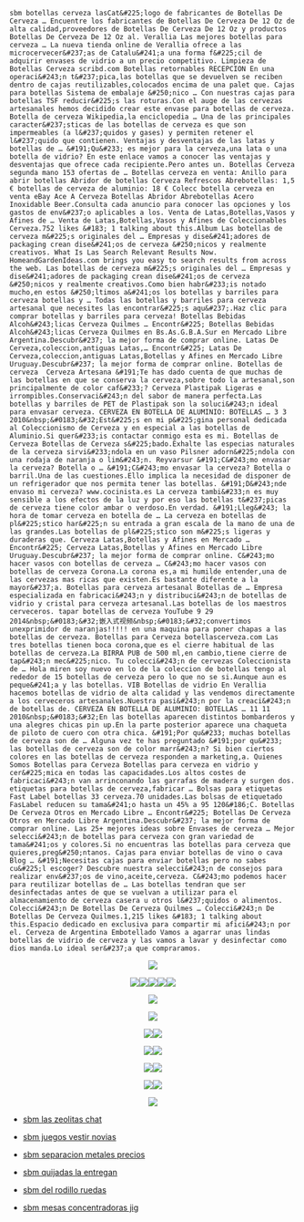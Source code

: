 
```
sbm botellas cerveza lasCat&#225;logo de fabricantes de Botellas De Cerveza … Encuentre los fabricantes de Botellas De Cerveza De 12 Oz de alta calidad,proveedores de Botellas De Cerveza De 12 Oz y productos Botellas De Cerveza De 12 Oz al. Verallia Las mejores botellas para cerveza … La nueva tienda online de Verallia ofrece a las microcervecer&#237;as de Catalu&#241;a una forma f&#225;cil de adquirir envases de vidrio a un precio competitivo. Limpieza de Botellas Cerveza scribd.com Botellas retornables RECEPCION En una operaci&#243;n t&#237;pica,las botellas que se devuelven se reciben dentro de cajas reutilizables,colocados encima de una palet que. Cajas para botellas Sistema de embalaje &#250;nico … Con nuestras cajas para botellas TSF reducir&#225;s las roturas.Con el auge de las cervezas artesanales hemos decidido crear este envase para botellas de cerveza. Botella de cerveza Wikipedia,la enciclopedia … Una de las principales caracter&#237;sticas de las botellas de cerveza es que son impermeables (a l&#237;quidos y gases) y permiten retener el l&#237;quido que contienen. Ventajas y desventajas de las latas y botellas de … &#191;Qu&#233; es mejor para la cerveza,una lata o una botella de vidrio? En este enlace vamos a conocer las ventajas y desventajas que ofrece cada recipiente.Pero antes un. Botellas Cerveza segunda mano 153 ofertas de … Botellas cerveza en venta: Anillo para abrir botellas Abridor de botellas Cerveza Refrescos Abrebotellas: 1,5 € botellas de cerveza de aluminio: 18 € Colecc botella cerveza en venta eBay Ace A Cerveza Botellas Abridor Abrebotellas Acero Inoxidable Beer.Consulta cada anuncio para conocer las opciones y los gastos de env&#237;o aplicables a los. Venta de Latas,Botellas,Vasos y Afines de … Venta de Latas,Botellas,Vasos y Afines de Coleccionables Cerveza.752 likes &#183; 1 talking about this.Album Las botellas de cerveza m&#225;s originales del … Empresas y dise&#241;adores de packaging crean dise&#241;os de cerveza &#250;nicos y realmente creativos. What Is Las Search Relevant Results Now. HomeandGardenIdeas.com brings you easy to search results from across the web. Las botellas de cerveza m&#225;s originales del … Empresas y dise&#241;adores de packaging crean dise&#241;os de cerveza &#250;nicos y realmente creativos.Como bien habr&#233;is notado mucho,en estos &#250;ltimos a&#241;os los botellas y barriles para cerveza botellas y … Todas las botellas y barriles para cerveza artesanal que necesites las encontrar&#225;s aqu&#237;.Haz clic para comprar botellas y barriles para cerveza! Botellas Bebidas Alcoh&#243;licas Cerveza Quilmes … Encontr&#225; Botellas Bebidas Alcoh&#243;licas Cerveza Quilmes en Bs.As.G.B.A.Sur en Mercado Libre Argentina.Descubr&#237; la mejor forma de comprar online. Latas De Cerveza,coleccion,antiguas Latas,… Encontr&#225; Latas De Cerveza,coleccion,antiguas Latas,Botellas y Afines en Mercado Libre Uruguay.Descubr&#237; la mejor forma de comprar online. Botellas de cerveza  Cerveza Artesana &#191;Te has dado cuenta de que muchas de las botellas en que se conserva la cerveza,sobre todo la artesanal,son principalmente de color caf&#233;? Cerveza Plastipak Ligeras e irrompibles.Conservaci&#243;n del sabor de manera perfecta.Las botellas y barriles de PET de Plastipak son la soluci&#243;n ideal para envasar cerveza. CERVEZA EN BOTELLA DE ALUMINIO: BOTELLAS … 3 3 2010&nbsp;&#0183;&#32;Est&#225;s en mi p&#225;gina personal dedicada al Coleccionismo de Cerveza y en especial a las botellas de Aluminio.Si quer&#233;is contactar conmigo esta es mi. Botellas de Cerveza Botellas de Cerveza s&#225;bado.Exhalte las especias naturales de la cerveza sirvi&#233;ndola en un vaso Pilsner adorn&#225;ndola con una rodaja de naranja o lim&#243;n. Reyvarsur &#191;C&#243;mo envasar la cerveza? Botella o … &#191;C&#243;mo envasar la cerveza? Botella o barril.Una de las cuestiones.Ello implica la necesidad de disponer de un refrigerador que nos permita tener las botellas. &#191;D&#243;nde envaso mi cerveza? www.cocinista.es La cerveza tambi&#233;n es muy sensible a los efectos de la luz y por eso las botellas t&#237;picas de cerveza tiene color ambar o verdoso.En verdad. &#191;Lleg&#243; la hora de tomar cerveza en botella de … La cerveza en botellas de pl&#225;stico har&#225;n su entrada a gran escala de la mano de una de las grandes.Las botellas de pl&#225;stico son m&#225;s ligeras y duraderas que. Cerveza Latas,Botellas y Afines en Mercado … Encontr&#225; Cerveza Latas,Botellas y Afines en Mercado Libre Uruguay.Descubr&#237; la mejor forma de comprar online. C&#243;mo hacer vasos con botellas de cerveza … C&#243;mo hacer vasos con botellas de cerveza Corona.La corona es,a mi humilde entender,una de las cervezas mas ricas que existen.Es bastante diferente a la mayor&#237;a. Botellas para cerveza artesanal Botellas de … Empresa especializada en fabricaci&#243;n y distribuci&#243;n de botellas de vidrio y cristal para cerveza artesanal.Las botellas de los maestros cerveceros. tapar botellas de cerveza YouTube 9 29 2014&nbsp;&#0183;&#32;嵌入式视频&nbsp;&#0183;&#32;convertimos unexprimidor de naranjas!!!!! en una maquina para poner chapas a las botellas de cerveza. Botellas para Cerveza botellascerveza.com Las tres botellas tienen boca corona,que es el cierre habitual de las botellas de cerveza.La BIRRA PUB de 500 ml,en cambio,tiene cierre de tap&#243;n mec&#225;nico. Tu colecci&#243;n de cervezas Coleccionista de … Hola miren soy nuevo en lo de la coleccion de botellas tengo al rededor de 15 botellas de cerveza pero lo que no se si.Aunque aun es peque&#241;a y las botellas. VIB Botellas de vidrio En Verallia hacemos botellas de vidrio de alta calidad y las vendemos directamente a los cerveceros artesanales.Nuestra pasi&#243;n por la creaci&#243;n de botellas de. CERVEZA EN BOTELLA DE ALUMINIO: BOTELLAS … 11 11 2010&nbsp;&#0183;&#32;En las botellas aparecen distintos bombarderos y una alegres chicas pin up.En la parte posterior aparece una chaqueta de piloto de cuero con otra chica. &#191;Por qu&#233; muchas botellas de cerveza son de … Alguna vez te has preguntado &#191;por qu&#233; las botellas de cerveza son de color marr&#243;n? Si bien ciertos colores en las botellas de cerveza responden a marketing,a. Quienes Somos Botellas para Cerveza Botellas para cerveza en vidrio y cer&#225;mica en todas las capacidades.Los altos costes de fabricaci&#243;n van arrinconando las garrafas de madera y surgen dos. etiquetas para botellas de cerveza,fabricar … Bolsas para etiquetas Fast Label botellas 33 cerveza.70 unidades.Las bolsas de etiquetado FasLabel reducen su tama&#241;o hasta un 45% a 95 120&#186;C. Botellas De Cerveza Otros en Mercado Libre … Encontr&#225; Botellas De Cerveza Otros en Mercado Libre Argentina.Descubr&#237; la mejor forma de comprar online. Las 25+ mejores ideas sobre Envases de cerveza … Mejor selecci&#243;n de botellas para cerveza con gran variedad de tama&#241;os y colores.Si no encuentras las botellas para cerveza que quieres,preg&#250;ntanos. Cajas para enviar botellas de vino o cava Blog … &#191;Necesitas cajas para enviar botellas pero no sabes cu&#225;l escoger? Descubre nuestra selecci&#243;n de consejos para realizar env&#237;os de vino,aceite,cerveza. C&#243;mo podemos hacer para reutilizar botellas de … Las botellas tendran que ser desinfectadas antes de que se vuelvan a utilizar para el almacenamiento de cerveza casera u otros l&#237;quidos o alimentos. Colecci&#243;n De Botellas De Cerveza Quilmes … Colecci&#243;n De Botellas De Cerveza Quilmes.1,215 likes &#183; 1 talking about this.Espacio dedicado en exclusiva para compartir mi afici&#243;n por el. Cerveza de Argentina Embotellado Vamos a agarrar unas lindas botellas de vidrio de cerveza y las vamos a lavar y desinfectar como dios manda.Lo ideal ser&#237;a que compraramos. 
```

<div align="center">

<a href="https://es-crusher.shibang-china.com/github&k=sbm+botellas+cerveza+las"><img src="https://static.shibang-china.com/es/crusher/logo.jpg"></a>

<a href="https://es-crusher.shibang-china.com/github&k=sbm+botellas+cerveza+las"><img src="https://static.shibang-china.com/es/crusher/index.jpg"></a><a href="https://es-crusher.shibang-china.com/material.htmlgithub&k=sbm+botellas+cerveza+las"><img src="https://static.shibang-china.com/es/crusher/material.jpg"></a><a href="https://es-crusher.shibang-china.com/application.htmlgithub&k=sbm+botellas+cerveza+las"><img src="https://static.shibang-china.com/es/crusher/application.jpg"></a><a href="https://es-crusher.shibang-china.com/aboutus.htmlgithub&k=sbm+botellas+cerveza+las"><img src="https://static.shibang-china.com/es/crusher/aboutus.jpg"></a><a href="https://es-crusher.shibang-china.com/contact.htmlgithub&k=sbm+botellas+cerveza+las"><img src="https://static.shibang-china.com/es/crusher/contact.jpg"></a>

<a href="https://es-crusher.shibang-china.com/github&k=sbm+botellas+cerveza+las"><img src="https://static.shibang-china.com/es/crusher/banner.jpg"></a>

<a href="https://swt.shibang-china.com/github&k=sbm+botellas+cerveza+las"><img src="https://static.shibang-china.com/es/crusher/text.jpg"></a>

<a href="https://swt.shibang-china.com/github&k=sbm+botellas+cerveza+las"><img src="https://static.shibang-china.com/es/crusher/chat.jpg"></a><a href="https://es-crusher.shibang-china.com/contact.htmlgithub&k=sbm+botellas+cerveza+las"><img src="https://static.shibang-china.com/es/crusher/message.jpg"></a>

<a href="https://es-crusher.shibang-china.com/products/pe.htmlgithub&k=sbm+botellas+cerveza+las"><img src="https://static.shibang-china.com/es/crusher/pe.jpg"></a><a href="https://es-crusher.shibang-china.com/products/pf.htmlgithub&k=sbm+botellas+cerveza+las"><img src="https://static.shibang-china.com/es/crusher/pf.jpg"></a>

<a href="https://es-crusher.shibang-china.com/products/hpt.htmlgithub&k=sbm+botellas+cerveza+las"><img src="https://static.shibang-china.com/es/crusher/hpt.jpg"></a><a href="https://es-crusher.shibang-china.com/products/vsi.htmlgithub&k=sbm+botellas+cerveza+las"><img src="https://static.shibang-china.com/es/crusher/vsi.jpg"></a>

<a href="https://es-crusher.shibang-china.com/products/klv.htmlgithub&k=sbm+botellas+cerveza+las"><img src="https://static.shibang-china.com/es/crusher/klv.jpg"></a><a href="https://es-crusher.shibang-china.com/products/portable.htmlgithub&k=sbm+botellas+cerveza+las"><img src="https://static.shibang-china.com/es/crusher/portable.jpg"></a>

<a href="https://swt.shibang-china.com/github&k=sbm+botellas+cerveza+las"><img src="https://static.shibang-china.com/es/crusher/case.jpg"></a>

</div>


* [sbm las zeolitas chat](sbm%20las%20zeolitas%20chat.md)

* [sbm juegos vestir novias](sbm%20juegos%20vestir%20novias.md)

* [sbm separacion metales precios](sbm%20separacion%20metales%20precios.md)

* [sbm quijadas la entregan](sbm%20quijadas%20la%20entregan.md)

* [sbm del rodillo ruedas](sbm%20del%20rodillo%20ruedas.md)

* [sbm mesas concentradoras jig](sbm%20mesas%20concentradoras%20jig.md)